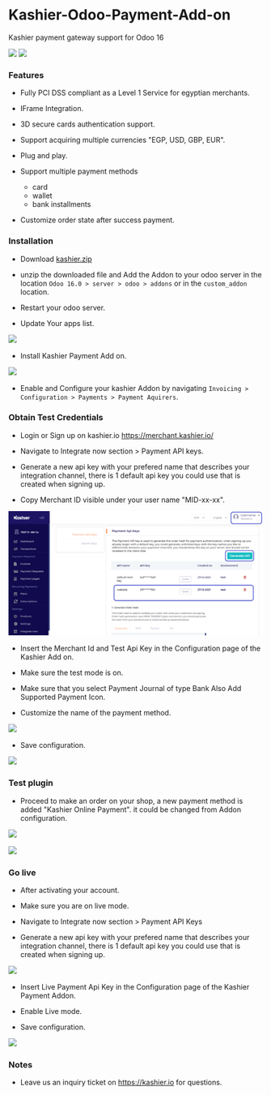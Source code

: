 # Kashier-Odoo-Payment-Add-on
Kashier payment gateway support for Odoo 16


![](https://raw.githubusercontent.com/Kashier-payments/Kashier-Odoo-Payment-Add-on/v16/steps/kashier-logo.png)
![](https://raw.githubusercontent.com/Kashier-payments/Kashier-Odoo-Payment-Add-on/v16/steps/odoo-logo.png)

### Features

- Fully PCI DSS compliant as a Level 1 Service for egyptian merchants.

- IFrame Integration.

- 3D secure cards authentication support.

- Support acquiring multiple currencies "EGP, USD, GBP, EUR".

- Plug and play.

- Support multiple payment methods
     
     - card 
     - wallet
     - bank installments

- Customize order state after success payment.

### Installation


- Download [kashier.zip](https://raw.githubusercontent.com/Kashier-payments/Kashier-Odoo-Payment-Add-on/v16/payment_kashier.zip)

- unzip the downloaded file and Add the Addon to your odoo server in the location `Odoo 16.0 > server > odoo > addons` or in the `custom_addon` location.

- Restart your odoo server.

- Update Your apps list.

![](https://raw.githubusercontent.com/Kashier-payments/Kashier-Odoo-Payment-Add-on/v16/steps/update_apps_list.png)

- Install Kashier Payment Add on.

![](https://raw.githubusercontent.com/Kashier-payments/Kashier-Odoo-Payment-Add-on/v16/steps/kashier_addon_install.png)

- Enable and Configure your kashier Addon by navigating `Invoicing > Configuration > Payments > Payment Aquirers`.

### Obtain Test Credentials

- Login or Sign up on kashier.io https://merchant.kashier.io/

- Navigate to Integrate now section > Payment API keys.

- Generate a new api key with your prefered name that describes your integration channel, there is 1 default api key you could use that is created when signing up.

- Copy Merchant ID visible under your user name "MID-xx-xx".

![](https://raw.githubusercontent.com/Kashier-payments/Kashier-Odoo-15-Payment-Add-on/main/steps/apikey_mid_test.png)

- Insert the Merchant Id and Test Api Key in the Configuration page of the Kashier Add on.

- Make sure the test mode is on.

- Make sure that you select Payment Journal of type Bank Also Add Supported Payment Icon.

- Customize the name of the payment method.

![](https://raw.githubusercontent.com/Kashier-payments/Kashier-Odoo-Payment-Add-on/v16/steps/module_configuration_plus.png)

- Save configuration.

![](https://raw.githubusercontent.com/Kashier-payments/Kashier-Odoo-Payment-Add-on/v16/steps/module_configuration_test.png)

### Test plugin 

- Proceed to make an order on your shop, a new payment method is added "Kashier Online Payment". it could be changed from Addon configuration.

![](https://raw.githubusercontent.com/Kashier-payments/Kashier-Odoo-Payment-Add-on/v16/steps/module_test_payment_1.png)

![](https://raw.githubusercontent.com/Kashier-payments/Kashier-Odoo-Payment-Add-on/v16/steps/module_test_payment_2.png)

### Go live

- After activating your account.

- Make sure you are on live mode.

- Navigate to Integrate now section > Payment API Keys

- Generate a new api key with your prefered name that describes your integration channel, there is 1 default api key you could use that is created when signing up.

![](https://raw.githubusercontent.com/Kashier-payments/Kashier-Odoo-Payment-Add-on/v16/steps/apikey_mid_live.png)

- Insert Live Payment Api Key in the Configuration page of the Kashier Payment Addon.

- Enable Live mode.

- Save configuration.

![](https://raw.githubusercontent.com/Kashier-payments/Kashier-Odoo-Payment-Add-on/v16/steps/module_configuration_live.png)

### Notes

- Leave us an inquiry ticket on https://kashier.io for questions.
